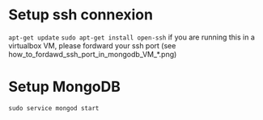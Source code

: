 # Setup ssh connexion

`apt-get update`
`sudo apt-get install open-ssh`
if you are running this in a virtualbox VM, please fordward your ssh port (see how_to_fordawd_ssh_port_in_mongodb_VM_*.png)

# Setup MongoDB

`sudo service mongod start`